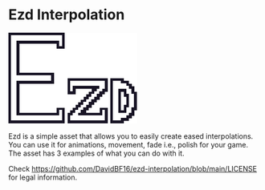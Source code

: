 # Ezd Interpolation

![Alt text](https://github.com/DavidBF16/ezd-interpolation/blob/main/ezd-logo.png?raw=true)

Ezd is a simple asset that allows you to easily create eased interpolations. You can use it for animations, movement, fade i.e., polish for your game.
The asset has 3 examples of what you can do with it.
 
 Check https://github.com/DavidBF16/ezd-interpolation/blob/main/LICENSE for legal information.
